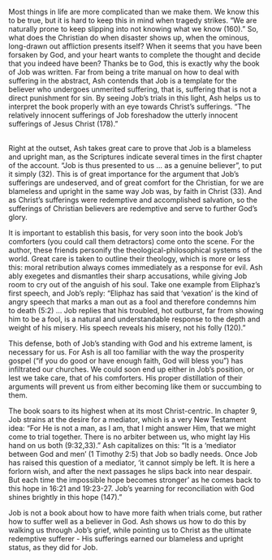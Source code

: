Most things in life are more complicated than we make them. We know this to be true, but it is hard to keep this in mind when tragedy strikes. “We are naturally prone to keep slipping into not knowing what we know (160).” So, what does the Christian do when disaster shows up, when the ominous, long-drawn out affliction presents itself? When it seems that you have been forsaken by God, and your heart wants to complete the thought and decide that you indeed have been? Thanks be to God, this is exactly why the book of Job was written. Far from being a trite manual on how to deal with suffering in the abstract, Ash contends that Job is a template for the believer who undergoes unmerited suffering, that is, suffering that is not a direct punishment for sin. By seeing Job’s trials in this light, Ash helps us to interpret the book properly with an eye towards Christ’s sufferings. “The relatively innocent sufferings of Job foreshadow the utterly innocent sufferings of Jesus Christ (178).” 
<br>
<br>

Right at the outset, Ash takes great care to prove that Job is a blameless and upright man, as the Scriptures indicate several times in the first chapter of the account. “Job is thus presented to us … as a genuine believer”, to put it simply (32). This is of great importance for the argument that Job’s sufferings are undeserved, and of great comfort for the Christian, for we are blameless and upright in the same way Job was, by faith in Christ (33). And as Christ’s sufferings were redemptive and accomplished salvation, so the sufferings of Christian believers are redemptive and serve to further God’s glory.
<br>

It is important to establish this basis, for very soon into the book Job’s comforters (you could call them detractors) come onto the scene. For the author, these friends personify the theological-philosophical systems of the world. Great care is taken to outline their theology, which is more or less this: moral retribution always comes immediately as a response for evil. Ash ably exegetes and dismantles their sharp accusations, while giving Job room to cry out of the anguish of his soul. Take one example from Eliphaz’s first speech, and Job’s reply: “Eliphaz has said that ‘vexation’ is the kind of angry speech that marks a man out as a fool and therefore condemns him to death (5:2) … Job replies that his troubled, hot outburst, far from showing him to be a fool, is a natural and understandable response to the depth and weight of his misery. His speech reveals his misery, not his folly (120).” 
<br>

This defense, both of Job’s standing with God and his extreme lament, is necessary for us. For Ash is all too familiar with the way the prosperity gospel (“if you do good or have enough faith, God will bless you”) has infiltrated our churches. We could soon end up either in Job’s position, or lest we take care, that of his comforters. His proper distillation of their arguments will prevent us from either becoming like them or succumbing to them.
<br>

The book soars to its highest when at its most Christ-centric. In chapter 9, Job strains at the desire for a mediator, which is a very New Testament idea: “For He is not a man, as I am, that I might answer Him, that we might come to trial together. There is no arbiter between us, who might lay His hand on us both (9:32,33).” Ash capitalizes on this: “It is a ‘mediator between God and men’ (1 Timothy 2:5) that Job so badly needs. Once Job has raised this question of a mediator, ‘it cannot simply be left. It is here a forlorn wish, and after the next passages he slips back into near despair. But each time the impossible hope becomes stronger’ as he comes back to this hope in 16:21 and 19:23-27. Job’s yearning for reconciliation with God shines brightly in this hope (147).”
<br>

Job is not a book about how to have more faith when trials come, but rather how to suffer well as a believer in God. Ash shows us how to do this by walking us through Job’s grief, while pointing us to Christ as the ultimate redemptive sufferer - His sufferings earned our blameless and upright status, as they did for Job.